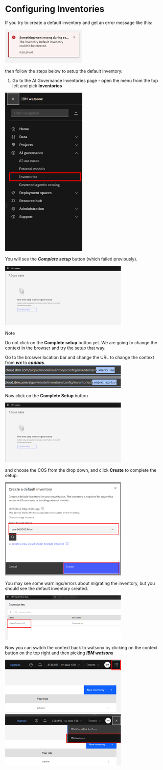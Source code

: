 # Configuring Inventories

If you try to create a default inventory and get an error message like this:

<img src="./setup-error.png" width=50% height=50%>

then follow the steps below to setup the default inventory:

1. Go to the AI Governance Inventories page - open the menu from the top left and pick **Inventories**

<img src=".//ai-inventory.png" width=50% height=50%>  

You will see the ***Complete setup*** button (which failed previously). 

<img src="./gov-setup1.png" width=75% height=75%>

> [!NOTE]  
> Do not click on the **Complete setup** button yet.  We are going to change the context in the browser and try the setup that way. 

Go to the broswer location bar and change the URL to change the context from ***wx*** to ***cpdaas***. 
<img src="./context-wx.png" width=75% height=75%>
<img src="./context-cpdaas.png" width=75% height=75%>

Now click on the **Complete Setup** button

<img src="./gov-setup1.png" width=75% height=75%>

and choose the COS from the drop down, and click **Create** to complete the setup.

<img src="./gov-cos-create.png" width=75% height=75%>

You may see some warnings/errors about migrating the inventory, but you should see the default inventory created.

<img src="./default-inventory.png" width=75% height=75%>

Now you can switch the context back to watsonx by clicking on the context button on the top right and then picking ***IBM watsonx***

<img src="./context-switch1.png" width=75% height=75%>
<img src="./context-switch2.png" width=75% height=75%>
